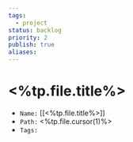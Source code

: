 ```yaml
---
tags:
  - project
status: backlog
priority: 2
publish: true
aliases:
---
```


# <%tp.file.title%>

- `Name:` [[<%tp.file.title%>]]
- `Path:` <%tp.file.cursor(1)%>
- `Tags:` 
